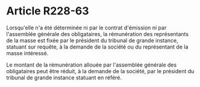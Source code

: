 # Article R228-63

Lorsqu'elle n'a été déterminée ni par le contrat d'émission ni par l'assemblée générale des obligataires, la rémunération des représentants de la masse est fixée par le président du tribunal de grande instance, statuant sur requête, à la demande de la société ou du représentant de la masse intéressé.

Le montant de la rémunération allouée par l'assemblée générale des obligataires peut être réduit, à la demande de la société, par le président du tribunal de grande instance statuant en référé.
